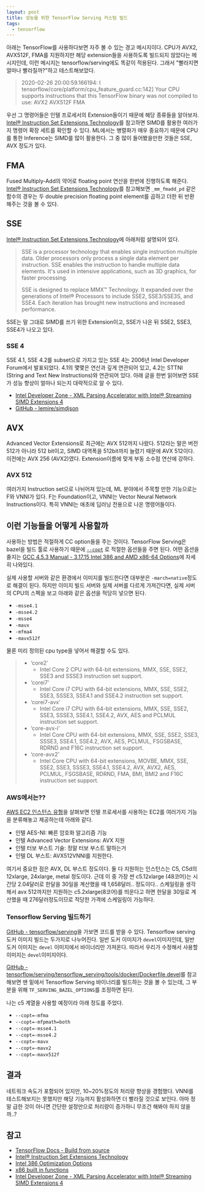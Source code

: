 ```yaml
---
layout: post
title: 성능을 위한 TensorFlow Serving 커스텀 빌드
tags:
  - tensorflow
---
```


아래는 TensorFlow를 사용하다보면 자주 볼 수 있는 경고 메시지이다. CPU가 AVX2, AVX512F, FMA를 지원하지만 해당 extension들을 사용하도록 빌드되지 않았다는 메시지인데, 이런 메시지는 tensorflow/serving에도 똑같이 적용된다. 그래서 "빨라지면 얼마나 빨라질까?"하고 테스트해보았다.

> 2020-02-26 20:00:59.166194: I tensorflow/core/platform/cpu_feature_guard.cc:142] Your CPU supports instructions that this TensorFlow binary was not compiled to use: AVX2 AVX512F FMA

우선 그 명령어들은 인텔 프로세서의 Extension들이기 때문에 해당 종류들을 알아보자.
[Intel® Instruction Set Extensions Technology](https://www.intel.com/content/www/us/en/support/articles/000005779/processors.html)를 참고하면 SIMD를 활용한 여러가지 명령어 확장 세트를 확인할 수 있다.
ML에서는 병렬화가 매우 중요하기 때문에 CPU를 통한 Inference는 SIMD를 많이 활용한다. 그 중 많이 들어봤을만한 것들은 SSE, AVX 정도가 있다.

## FMA

Fused Multiply-Add의 약어로 floating point 연산을 한번에 진행하도록 해준다. [Intel® Instruction Set Extensions Technology](https://www.intel.com/content/www/us/en/support/articles/000005779/processors.html)를 참고해보면 `_mm_fmadd_pd` 같은 함수의 경우는 두 double precision floating point element를 곱하고 더한 뒤 반환해주는 것을 볼 수 있다.

## SSE

[Intel® Instruction Set Extensions Technology](https://www.intel.com/content/www/us/en/support/articles/000005779/processors.html)에 아래처럼 설명되어 있다.

> SSE is a processor technology that enables single instruction multiple data. Older processors only process a single data element per instruction. SSE enables the instruction to handle multiple data elements. It's used in intensive applications, such as 3D graphics, for faster processing.
>
> SSE is designed to replace MMX™ Technology. It expanded over the generations of Intel® Processors to include SSE2, SSE3/SSE3S, and SSE4. Each iteration has brought new instructions and increased performance.

SSE는 말 그대로 SIMD를 쓰기 위한 Extension이고, SSE가 나온 뒤 SSE2, SSE3, SSE4가 나오고 있다.

### SSE 4

SSE 4.1, SSE 4.2를 subset으로 가지고 있는 SSE 4는 2006년 Intel Developer Forum에서 발표되었다. 4.1의 몇몇은 연산과 깊게 연관되어 있고, 4.2는 STTNI (String and Text New Instructions)와 연관되어 있다. 아래 글을 한번 읽어보면 SSE가 성능 향상이 얼마나 되는지 대략적으로 알 수 있다.

* [Intel Developer Zone - XML Parsing Accelerator with Intel® Streaming SIMD Extensions 4](https://software.intel.com/en-us/articles/xml-parsing-accelerator-with-intel-streaming-simd-extensions-4-intel-sse4/)
* [GitHub - lemire/simdjson](https://github.com/lemire/simdjson)

## AVX

Advanced Vector Extensions로 최근에는 AVX 512까지 나왔다. 512라는 말은 버전 512가 아니라 512 bit이고, SIMD 대역폭을 512bit까지 늘렸기 때문에 AVX 512이다. 이전에는 AVX 256 (AVX2)였다. Extension이름에 맞게 부동 소수점 연산에 강하다.

### AVX 512

여러가지 Instruction set으로 나뉘어져 있는데, ML 분야에서 주목할 만한 기능으로는 F와 VNNI가 있다. F는 Foundation이고, VNNI는 Vector Neural Network Instructions이다. 특히 VNNI는 애초에 딥러닝 전용으로 나온 명령어들이다.

## 이런 기능들을 어떻게 사용할까

사용하는 방법은 적절하게 CC option들을 주는 것이다. TensorFlow Serving은 bazel을 빌드 툴로 사용하기 때문에 [`--copt`](https://docs.bazel.build/versions/2.0.0/user-manual.html#flag--copt) 로 적절한 옵션들을 주면 된다. 어떤 옵션을 줄지는 [GCC 4.5.3 Manual - 3.17.15 Intel 386 and AMD x86-64 Options](https://gcc.gnu.org/onlinedocs/gcc-4.5.3/gcc/i386-and-x86_002d64-Options.html)에 자세히 나와있다.

실제 사용할 서버와 같은 환경에서 이미지를 빌드한다면 대부분은 `-march=native`정도로 해결이 된다.
하지만 이미지 빌드 서버와 실제 서버를 다르게 가져간다면, 실제 서버의 CPU의 스펙을 보고 아래와 같은 옵션을 적당히 넣으면 된다.

* `-msse4.1`
* `-msse4.2`
* `-msse4`
* `-mavx`
* `-mfma4`
* `-mavx512f`

물론 미리 정의된 cpu type을 넣어서 해결할 수도 있다.

> * ‘core2’
>   * Intel Core 2 CPU with 64-bit extensions, MMX, SSE, SSE2, SSE3 and SSSE3 instruction set support.
> * ‘corei7’
>   * Intel Core i7 CPU with 64-bit extensions, MMX, SSE, SSE2, SSE3, SSSE3, SSE4.1 and SSE4.2 instruction set support.
> * ‘corei7-avx’
>   * Intel Core i7 CPU with 64-bit extensions, MMX, SSE, SSE2, SSE3, SSSE3, SSE4.1, SSE4.2, AVX, AES and PCLMUL instruction set support.
> * ‘core-avx-i’
>   * Intel Core CPU with 64-bit extensions, MMX, SSE, SSE2, SSE3, SSSE3, SSE4.1, SSE4.2, AVX, AES, PCLMUL, FSGSBASE, RDRND and F16C instruction set support.
> * ‘core-avx2’
>   * Intel Core CPU with 64-bit extensions, MOVBE, MMX, SSE, SSE2, SSE3, SSSE3, SSE4.1, SSE4.2, AVX, AVX2, AES, PCLMUL, FSGSBASE, RDRND, FMA, BMI, BMI2 and F16C instruction set support.

### AWS에서는??

[AWS EC2 인스턴스 유형](https://aws.amazon.com/ko/ec2/instance-types/)을 살펴보면 인텔 프로세서를 사용하는 EC2를 여러가지 기능을 분류해놓고 제공하는데 아래와 같다.

* 인텔 AES-NI: 빠른 암호화 알고리즘 기능
* 인텔 Advanced Vector Extensions: AVX 지원
* 인텔 터보 부스트 기술: 정말 터보 부스트 말하는거
* 인텔 DL 부스트: AVX512VNNI를 지원한다.

여기서 중요한 점은 AVX, DL 부스트 정도이다. 둘 다 지원하는 인스턴스는 C5, C5d의 12xlarge, 24xlarge, metal 정도이다. 근데 이 중 가장 싼 c5.12xlarge (48코어}는 시간당 2.04달러로 한달을 30일을 계산했을 때 1,658달러.. 정도이다.. 스케일링을 생각해서 avx 512까지만 지원하는 c5.2xlarge(8코어)를 띄운다고 하면 한달을 30일로 계산했을 때 276달러정도이므로 적당한 가격에 스케일링이 가능하다.

### Tensorflow Serving 빌드하기

[GitHub - tensorflow/serving](https://github.com/tensorflow/serving)을 가보면 코드를 받을 수 있다. Tensorflow serving 도커 이미지 빌드는 두가지로 나누어진다.
일반 도커 이미지가 `devel`이미지인데, 일반 도커 이미지는 `devel` 이미지에서 바이너리만 가져온다. 따라서 우리가 수정해서 사용할 이미지는 `devel`이미지이다.

[GitHub - tensorflow/serving/tensorflow_serving/tools/docker/Dockerfile.devel](https://github.com/tensorflow/serving/blob/master/tensorflow_serving/tools/docker/Dockerfile.devel)를 참고해보면 맨 밑에서 Tensorflow Serving 바이너리를 빌드하는 것을 볼 수 있는데, 그 부분을 위해 `TF_SERVING_BAZEL_OPTIONS`를 조정하면 된다.

나는 c5 계열을 사용할 예정이라 아래 정도를 주었다.

* `--copt=-mfma`
* `--copt=-mfpmath=both`
* `--copt=-msse4.1`
* `--copt=-msse4.2`
* `--copt=-mavx`
* `--copt=-mavx2`
* `--copt=-mavx512f`

## 결과

네트워크 속도가 포함되어 있지만, 10~20%정도의 처리량 향상을 경험했다. VNNI를 테스트해보지는 못했지만 해당 기능까지 활성화하면 더 빨라질 것으로 보인다. 아마 정말 급한 것이 아니면 간단한 설정만으로 처리량이 증가하니 무조건 해봐야 하지 않을까..?

## 참고

* [TensorFlow Docs - Build from source](https://www.tensorflow.org/install/source)
* [Intel® Instruction Set Extensions Technology](https://www.intel.com/content/www/us/en/support/articles/000005779/processors.html)
* [Intel 386 Optimization Options](https://gcc.gnu.org/onlinedocs/gcc-4.5.3/gcc/i386-and-x86_002d64-Options.html)
* [x86 built in functions](https://gcc.gnu.org/onlinedocs/gcc-4.5.3/gcc/X86-Built_002din-Functions.html#X86-Built_002din-Functions)
* [Intel Developer Zone - XML Parsing Accelerator with Intel® Streaming SIMD Extensions 4](https://software.intel.com/en-us/articles/xml-parsing-accelerator-with-intel-streaming-simd-extensions-4-intel-sse4/)
